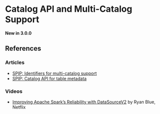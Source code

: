 # Catalog API and Multi-Catalog Support

**New in 3.0.0**

## References

### Articles

* [SPIP: Identifiers for multi-catalog support](https://issues.apache.org/jira/browse/SPARK-27066)
* [SPIP: Catalog API for table metadata](https://issues.apache.org/jira/browse/SPARK-27067)

### Videos

* [Improving Apache Spark’s Reliability with DataSourceV2](https://youtu.be/rH_iCMuBCII) by Ryan Blue, Netflix
